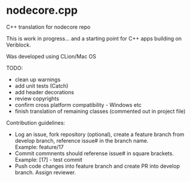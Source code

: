 # nodecore.cpp
C++ translation for nodecore repo

This is work in progress... and a starting point for C++ apps building on Veriblock. 

Was developed using CLion/Mac OS     

TODO:
- clean up warnings
- add unit tests (Catch)
- add header decorations
- review copyrights
- confirm cross platform compatibility - Windows etc
- finish translation of remaining classes (commented out in project file)  


Contribution guidelines:

- Log an issue, fork repository (optional), create a feature branch from develop branch, reference issue# in the branch name.  
Example: feature/17
- Commit commnents should referense issue# in square brackets.    
Example: [17] -  test commit
-  Push code changes into feature branch and create PR into develop branch. Assign reviewer.




